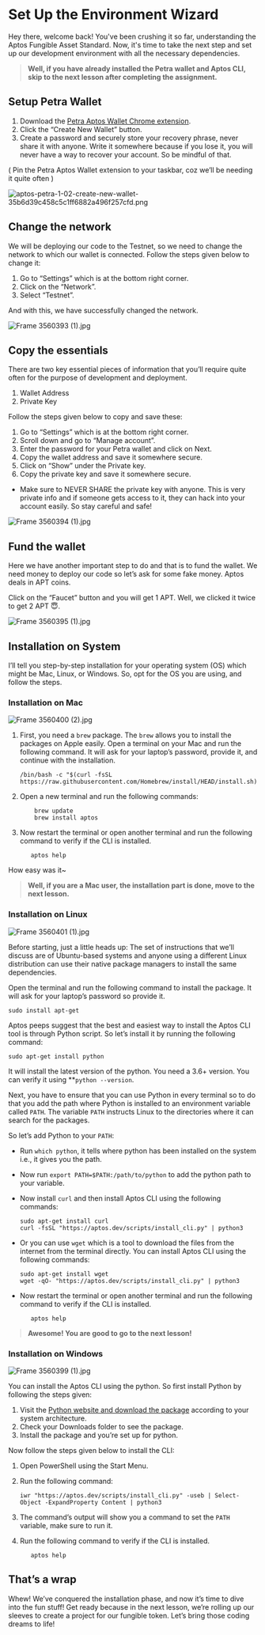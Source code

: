 # Set Up the Environment Wizard

Hey there, welcome back! You've been crushing it so far, understanding the Aptos Fungible Asset Standard. Now, it's time to take the next step and set up our development environment with all the necessary dependencies.

> **Well, if you have already installed the Petra wallet and Aptos CLI, skip to the next lesson after completing the assignment.**
> 

## Setup Petra Wallet

1. Download the [Petra Aptos Wallet Chrome extension](https://petra.app/).
2. Click the “Create New Wallet” button.
3. Create a password and securely store your recovery phrase, never share it with anyone. Write it somewhere because if you lose it, you will never have a way to recover your account. So be mindful of that.

( Pin the Petra Aptos Wallet extension to your taskbar, coz we’ll be needing it quite often )

![aptos-petra-1-02-create-new-wallet-35b6d39c458c5c1ff6882a496f257cfd.png](https://github.com/0xmetaschool/Learning-Projects/blob/main/assests_for_all/assets-for-aptos-c3/Section%202%20Set%20Up%20Dev%20Environment/Lesson%203%20Set%20Up%20the%20Environment%20Wizard/aptos-petra-1-02-create-new-wallet-35b6d39c458c5c1ff6882a496f257cfd.webp?raw=true)

## Change the network

We will be deploying our code to the Testnet, so we need to change the network to which our wallet is connected. Follow the steps given below to change it:

1. Go to “Settings” which is at the bottom right corner.
2. Click on the “Network”.
3. Select “Testnet”.

And with this, we have successfully changed the network.

![Frame 3560393 (1).jpg](https://github.com/0xmetaschool/Learning-Projects/blob/main/assests_for_all/assets-for-aptos-c3/Section%202%20Set%20Up%20Dev%20Environment/Lesson%203%20Set%20Up%20the%20Environment%20Wizard/Frame_3560393_(1).webp?raw=true)

## Copy the essentials

There are two key essential pieces of information that you’ll require quite often for the purpose of development and deployment. 

1. Wallet Address 
2. Private Key 

Follow the steps given below to copy and save these:

1. Go to “Settings” which is at the bottom right corner.
2. Scroll down and go to “Manage account”.
3. Enter the password for your Petra wallet and click on Next.
4. Copy the wallet address and save it somewhere secure.
5. Click on “Show” under the Private key.
6. Copy the private key and save it somewhere secure.
- Make sure to NEVER SHARE the private key with anyone. This is very private info and if someone gets access to it, they can hack into your account easily. So stay careful and safe!

![Frame 3560394 (1).jpg](https://github.com/0xmetaschool/Learning-Projects/blob/main/assests_for_all/assets-for-aptos-c3/Section%202%20Set%20Up%20Dev%20Environment/Lesson%203%20Set%20Up%20the%20Environment%20Wizard/Frame_3560394_(1).webp?raw=true)

## Fund the wallet

Here we have another important step to do and that is to fund the wallet. We need money to deploy our code so let’s ask for some fake money. Aptos deals in APT coins.

Click on the “Faucet” button and you will get 1 APT. Well, we clicked it twice to get 2 APT 😇. 

![Frame 3560395 (1).jpg](https://github.com/0xmetaschool/Learning-Projects/blob/main/assests_for_all/assets-for-aptos-c3/Section%202%20Set%20Up%20Dev%20Environment/Lesson%203%20Set%20Up%20the%20Environment%20Wizard/Frame_3560395_(1).webp?raw=true)

## Installation on System

I’ll tell you step-by-step installation for your operating system (OS) which might be Mac, Linux, or Windows. So, opt for the OS you are using, and follow the steps. 

### Installation on Mac

![Frame 3560400 (2).jpg](https://github.com/0xmetaschool/Learning-Projects/blob/main/assests_for_all/assets-for-aptos-c3/Section%202%20Set%20Up%20Dev%20Environment/Lesson%203%20Set%20Up%20the%20Environment%20Wizard/Frame_3560400_(2).webp?raw=true)

1. First, you need a `brew` package. The `brew` allows you to install the packages on Apple easily. Open a terminal on your Mac and run the following command. It will ask for your laptop’s password, provide it, and continue with the installation.
    
    ```
    /bin/bash -c "$(curl -fsSL https://raw.githubusercontent.com/Homebrew/install/HEAD/install.sh)"
    ```
    
2. Open a new terminal and run the following commands:
    
    ```
        brew update
        brew install aptos
    ```
    
3. Now restart the terminal or open another terminal and run the following command to verify if the CLI is installed.
    
    ```
       aptos help
    ```
    

How easy was it~ 

> **Well, if you are a Mac user, the installation part is done, move to the next lesson.**
> 

### Installation on Linux

![Frame 3560401 (1).jpg](https://github.com/0xmetaschool/Learning-Projects/blob/main/assests_for_all/assets-for-aptos-c3/Section%202%20Set%20Up%20Dev%20Environment/Lesson%203%20Set%20Up%20the%20Environment%20Wizard/Frame_3560401_(1).webp?raw=true)

Before starting, just a little heads up: The set of instructions that we’ll discuss are of Ubuntu-based systems and anyone using a different Linux distribution can use their native package managers to install the same dependencies.

Open the terminal and run the following command to install the package. It will ask for your laptop’s password so provide it.

```
sudo install apt-get
```

Aptos peeps suggest that the best and easiest way to install the Aptos CLI tool is through Python script. So let’s install it by running the following command:

```
sudo apt-get install python
```

It will install the latest version of the python. You need a 3.6+ version. You can verify it using **`python --version`. 

Next, you have to ensure that you can use Python in every terminal so to do that you add the path where Python is installed to an environment variable called `PATH`. The variable `PATH` instructs Linux to the directories where it can search for the packages.

So let’s add Python to your `PATH`:

- Run `which python`, it tells where python has been installed on the system i.e., it gives you the path.
- Now run `export PATH=$PATH:/path/to/python` to add the python path to your variable.
- Now install `curl` and then install Aptos CLI using the following commands:
    
    ```
    sudo apt-get install curl
    curl -fsSL "https://aptos.dev/scripts/install_cli.py" | python3
    ```
    
- Or you can use `wget` which is a tool to download the files from the internet from the terminal directly. You can install Aptos CLI using the following commands:
    
    ```
    sudo apt-get install wget
    wget -qO- "https://aptos.dev/scripts/install_cli.py" | python3
    ```
    
- Now restart the terminal or open another terminal and run the following command to verify if the CLI is installed.
    
    ```
       aptos help
    ```
    

> **Awesome! You are good to go to the next lesson!**
> 

### Installation on Windows

![Frame 3560399 (1).jpg](https://github.com/0xmetaschool/Learning-Projects/blob/main/assests_for_all/assets-for-aptos-c3/Section%202%20Set%20Up%20Dev%20Environment/Lesson%203%20Set%20Up%20the%20Environment%20Wizard/Frame_3560399_(1).webp?raw=true)

You can install the Aptos CLI using the python. So first install Python by following the steps given:

1. Visit the [Python website and download the package](https://www.python.org/downloads/windows/) according to your system architecture.
2. Check your Downloads folder to see the package. 
3. Install the package and you’re set up for python.

Now follow the steps given below to install the CLI:

1. Open PowerShell using the Start Menu.
2. Run the following command:
    
    ```
    iwr "https://aptos.dev/scripts/install_cli.py" -useb | Select-Object -ExpandProperty Content | python3
    ```
    
3. The command’s output will show you a command to set the `PATH` variable, make sure to run it.
4. Run the following command to verify if the CLI is installed.
    
    ```
       aptos help
    ```
    

## That’s a wrap

Whew! We’ve conquered the installation phase, and now it’s time to dive into the fun stuff! Get ready because in the next lesson, we’re rolling up our sleeves to create a project for our fungible token. Let’s bring those coding dreams to life! 